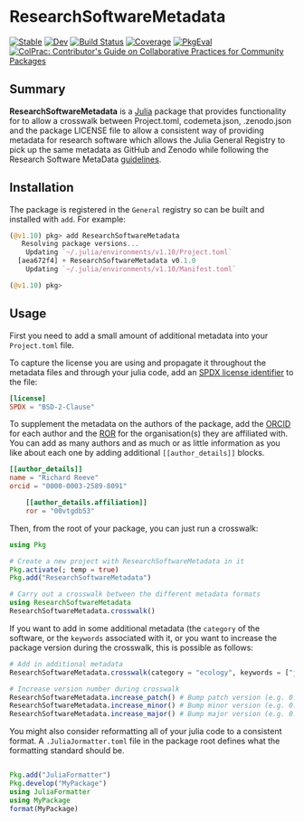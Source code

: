 # ResearchSoftwareMetadata

[![Stable](https://img.shields.io/badge/docs-stable-blue.svg)](https://richardreeve.github.io/ResearchSoftwareMetadata.jl/stable/)
[![Dev](https://img.shields.io/badge/docs-dev-blue.svg)](https://richardreeve.github.io/ResearchSoftwareMetadata.jl/dev/)
[![Build Status](https://github.com/richardreeve/ResearchSoftwareMetadata.jl/actions/workflows/testing.yaml/badge.svg?branch=main)](https://github.com/richardreeve/ResearchSoftwareMetadata.jl/actions/workflows/testing.yaml?query=branch%3Amain)
[![Coverage](https://codecov.io/gh/richardreeve/ResearchSoftwareMetadata.jl/branch/main/graph/badge.svg)](https://codecov.io/gh/richardreeve/ResearchSoftwareMetadata.jl)
[![PkgEval](https://JuliaCI.github.io/NanosoldierReports/pkgeval_badges/R/ResearchSoftwareMetadata.svg)](https://JuliaCI.github.io/NanosoldierReports/pkgeval_badges/R/ResearchSoftwareMetadata.html)
[![ColPrac: Contributor's Guide on Collaborative Practices for Community Packages](https://img.shields.io/badge/ColPrac-Contributor's%20Guide-blueviolet)](https://github.com/SciML/ColPrac)

## Summary

**ResearchSoftwareMetadata** is a [Julia](http://www.julialang.org) package that
provides functionality for to allow a crosswalk between Project.toml, codemeta.json, .zenodo.json and the package LICENSE file to allow a consistent way of providing metadata for research software which allows the Julia General Registry to pick up the same metadata as GitHub and Zenodo while following the Research Software MetaData [guidelines](https://fair-impact.github.io/RSMD-guidelines/).

## Installation

The package is registered in the `General` registry so can be
built and installed with `add`. For example:

```julia
(@v1.10) pkg> add ResearchSoftwareMetadata
   Resolving package versions...
    Updating `~/.julia/environments/v1.10/Project.toml`
  [aea672f4] + ResearchSoftwareMetadata v0.1.0
    Updating `~/.julia/environments/v1.10/Manifest.toml`

(@v1.10) pkg>
```

## Usage

First you need to add a small amount of additional metadata into your `Project.toml` file.

To  capture the license you are using and propagate it throughout the metadata files and through your julia code, add an [SPDX license identifier](https://spdx.org/licenses/) to the file:

```toml
[license]
SPDX = "BSD-2-Clause"
```

To supplement the metadata on the authors of the package, add the [ORCID](https://orcid.org) for each author and the [ROR](https://ror.org) for the organisation(s) they are affiliated with. You can add as many authors and as much or as little information as you like about each one by adding additional `[[author_details]]` blocks.

```toml
[[author_details]]
name = "Richard Reeve"
orcid = "0000-0003-2589-8091"

    [[author_details.affiliation]]
    ror = "00vtgdb53"
```

Then, from the root of your package, you can just run a crosswalk:

```julia
using Pkg

# Create a new project with ResearchSoftwareMetadata in it
Pkg.activate(; temp = true)
Pkg.add("ResearchSoftwareMetadata")

# Carry out a crosswalk between the different metadata formats
using ResearchSoftwareMetadata
ResearchSoftwareMetadata.crosswalk()
```


If you want to add in some additional metadata (the `category` of the software, or the `keywords` associated with it, or you want to increase the package version during the crosswalk, this is possible as follows:

```julia
# Add in additional metadata
ResearchSoftwareMetadata.crosswalk(category = "ecology", keywords = ["julia", "metadata", "research software", "RSMD"])

# Increase version number during crosswalk
ResearchSoftwareMetadata.increase_patch() # Bump patch version (e.g. 0.4.1 -> 0.4.2)
ResearchSoftwareMetadata.increase_minor() # Bump minor version (e.g. 0.4.1 -> 0.5.0)
ResearchSoftwareMetadata.increase_major() # Bump major version (e.g. 0.4.1 -> 1.0.0)
```

You might also consider reformatting all of your julia code to a consistent format. A `.JuliaJormatter.toml` file in the package root defines what the formatting standard should be.

```julia

Pkg.add("JuliaFormatter")
Pkg.develop("MyPackage")
using JuliaFormatter
using MyPackage
format(MyPackage)
```
